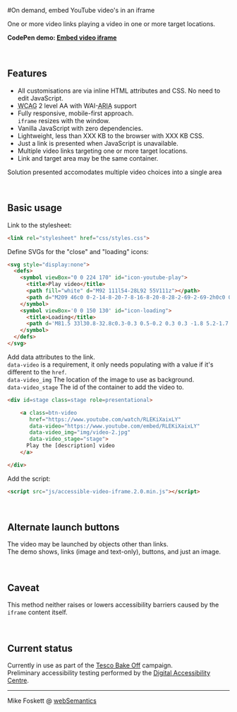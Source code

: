 #On demand, embed YouTube video's in an iframe

One or more video links playing a video in one or more target locations.

<strong>CodePen demo: <a href="https://codepen.io/2kool2/pen/dXEwEd">Embed video iframe</a></strong>

<br>
<h2>Features</h2>

* All customisations are via inline HTML attributes and CSS. No need to edit JavaScript.
* <abbr title="Web Content Accessibility Guidelines">WCAG</abbr> 2 level AA with WAI-<abbr title="Accessible Rich Internet Applications">ARIA</abbr> support
* Fully responsive, mobile-first approach.<br><code>iframe</code> resizes with the window.
* Vanilla JavaScript with zero dependencies.
* Lightweight, less than XXX KB to the browser with XXX KB CSS.
* Just a link is presented when JavaScript is unavailable.
* Multiple video links targeting one or more target locations.
* Link and target area may be the same container.

Solution presented accomodates multiple video choices into a single area


<br>
<h2>Basic usage</h2>

Link to the stylesheet:
```html
<link rel="stylesheet" href="css/styles.css">
```

Define SVGs for the "close" and "loading" icons:
```html
<svg style="display:none">
  <defs>
    <symbol viewBox="0 0 224 170" id="icon-youtube-play">
      <title>Play video</title>
      <path fill="white" d="M92 111l54-28L92 55V111z"></path>
      <path d="M209 46c0 0-2-14-8-20-7-8-16-8-20-8-28-2-69-2-69-2h0c0 0-42 0-69 2-4 1-12 1-20 8-6 6-8 20-8 20s-2 16-2 32v15c0 16 2 32 2 32s2 14 8 20c8 8 18 8 22 8 16 2 67 2 67 2s42 0 69-2c4 0 12 0 20-8 6-6 8-20 8-20s2-16 2-32v-15C211 62 209 46 209 46zM92 111V55l54 28L92 111z"></path>
    </symbol>
    <symbol viewBox='0 0 150 130' id="icon-loading">
      <title>Loading</title>
      <path d='M81.5 33l30.8-32.8c0.3-0.3 0.5-0.2 0.3 0.3 -1.8 5.2-1.7 15.3-1.7 15.3 -0.1 6.8-0.8 11.7-6.6 17.9L74.8 65.1c-0.2 0.2-0.4 0-0.3-0.2 1.5-5.1 1.2-15.1 1.2-15.1C75.4 45.6 76.4 38.4 81.5 33M105.9 54.8l43.8 10.3c0.4 0.1 0.4 0.4-0.2 0.4 -5.4 1-14.1 6.1-14.1 6.1 -6 3.3-10.5 5.2-18.8 3.2l-41.9-9.9c-0.3-0.1-0.2-0.3 0-0.4 5.2-1.3 13.7-6.5 13.7-6.5C92 55.9 98.7 53.1 105.9 54.8M99.4 86.3l13 43.2c0.1 0.4-0.1 0.5-0.4 0.1 -3.6-4.2-12.4-9.2-12.4-9.2 -5.8-3.5-9.7-6.5-12.2-14.6L75 64.5c-0.1-0.3 0.2-0.4 0.3-0.2 3.7 3.9 12.5 8.6 12.5 8.6C91.5 74.8 97.3 79.2 99.4 86.3M68.7 97l-30.8 32.8c-0.3 0.3-0.5 0.2-0.3-0.3 1.8-5.2 1.7-15.3 1.7-15.3 0.1-6.8 0.8-11.7 6.6-17.9l29.5-31.4c0.2-0.2 0.4 0 0.3 0.2 -1.5 5.1-1.2 15.1-1.2 15.1C74.8 84.4 73.8 91.6 68.7 97M44.1 75.8L0.3 65.4C-0.1 65.3-0.1 65 0.5 65c5.4-1 14.1-6.1 14.1-6.1 6-3.3 10.5-5.2 18.8-3.2l41.9 9.9c0.3 0.1 0.2 0.3 0 0.4 -5.2 1.3-13.7 6.5-13.7 6.5C58.1 74.7 51.3 77.5 44.1 75.8M50.2 43.8l-13-43.2c-0.1-0.4 0.1-0.5 0.4-0.1C41.2 4.7 50 9.7 50 9.7c5.8 3.5 9.7 6.5 12.2 14.6l12.4 41.3c0.1 0.3-0.2 0.4-0.3 0.2 -3.7-3.9-12.5-8.6-12.5-8.6C58.1 55.4 52.4 50.9 50.2 43.8'/>
    </symbol>
  </defs>
</svg>
```

Add data attributes to the link.
<br><code>data-video</code> is a requirement, it only needs populating with a value if it's different to the <code>href</code>.
<br><code>data-video_img</code> The location of the image to use as background.
<br><code>data-video_stage</code> The id of the container to add the video to.
```html
<div id=stage class=stage role=presentational>

    <a class=btn-video
       href="https://www.youtube.com/watch/RLEKiXaixLY"
       data-video="https://www.youtube.com/embed/RLEKiXaixLY"
       data-video_img="img/video-2.jpg"
       data-video_stage="stage">
      Play the [description] video
    </a>

</div>
```

Add the script:
```html
<script src="js/accessible-video-iframe.2.0.min.js"></script>
```


<br>
<h2>Alternate launch buttons</h2>

The video may be launched by objects other than links.<br>
The demo shows, links (image and text-only), buttons, and just an image.


<br>
<h2>Caveat</h2>

This method neither raises or lowers accessibility barriers caused by the <code>iframe</code> content itself.


<br>
<h2>Current status</h2>

Currently in use as part of the <a href="http://www.tesco.com/baking/">Tesco Bake Off</a> campaign.<br>
Preliminary accessibility testing performed by the <a href="http://www.digitalaccessibilitycentre.org/">Digital Accessibility Centre</a>.


<hr>
Mike Foskett @ <a href="https://websemantics.uk/">webSemantics</a>
